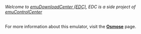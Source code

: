 ###### Welcome to [emuDownloadCenter (EDC)](https://github.com/PhoenixInteractiveNL/emuDownloadCenter/wiki/), EDC is a side project of [emuControlCenter](https://github.com/PhoenixInteractiveNL/emuControlCenter/wiki/)

For more information about this emulator, visit the [**Osmose**](https://github.com/PhoenixInteractiveNL/emuDownloadCenter/wiki/Emulator-osmose#menu) page.
